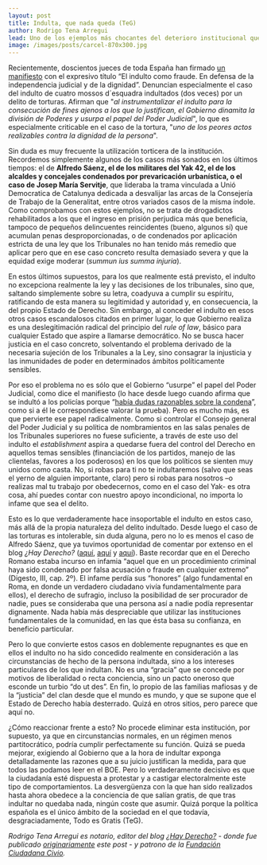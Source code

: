 ```yaml
---
layout: post
title: Indulta, que nada queda (TeG)
author: Rodrigo Tena Arregui
lead: Uno de los ejemplos más chocantes del deterioro institucional que padecemos es, sin duda, el de la actual práctica del indulto.
image: /images/posts/carcel-870x300.jpg
---
```


Recientemente, doscientos jueces de toda España han firmado [un manifiesto][1] con el expresivo título “El indulto como fraude. En defensa de la independencia judicial y de la dignidad”. Denuncian especialmente el caso del indulto de cuatro mossos d´esquadra indultados (dos veces) por un delito de torturas. Afirman que "*al instrumentalizar el indulto para la consecución de fines ajenos a los que lo justifican, el Gobierno dinamita la división de Poderes y usurpa el papel del Poder Judicial*", lo que es especialmente criticable en el caso de la tortura, "*uno de los peores actos realizables contra la dignidad de la persona*".

 

Sin duda es muy frecuente la utilización torticera de la institución. Recordemos simplemente algunos de los casos más sonados en los últimos tiempos: el de __Alfredo Sáenz, el de los militares del Yak 42, el de los alcaldes y concejales condenados por prevaricación urbanística, o el caso de Josep María Servitje__, que lideraba la trama vinculada a Unió Democratica de Catalunya dedicada a desvalijar las arcas de la Consejería de Trabajo de la Generalitat, entre otros variados casos de la misma índole. Como comprobamos con estos ejemplos, no se trata de drogadictos rehabilitados a los que el ingreso en prisión perjudica más que beneficia, tampoco de pequeños delincuentes reincidentes (bueno, algunos sí) que acumulan penas desproporcionadas, o de condenados por aplicación estricta de una ley que los Tribunales no han tenido más remedio que aplicar pero que en ese caso concreto resulta demasiado severa y que la equidad exige moderar (*summun ius summa injuria*).

 

En estos últimos supuestos, para los que realmente está previsto, el indulto no excepciona realmente la ley y las decisiones de los tribunales, sino que, saltando simplemente sobre su letra, coadyuva a cumplir su espíritu, ratificando de esta manera su legitimidad y autoridad y, en consecuencia, la del propio Estado de Derecho. Sin embargo, al conceder el indulto en esos otros casos escandalosos citados en primer lugar, lo que Gobierno realiza es una deslegitimación radical del principio del _rule of law_, básico para cualquier Estado que aspire a llamarse democrático. No se busca hacer justicia en el caso concreto, solventando el problema derivado de la necesaria sujeción de los Tribunales a la Ley, sino consagrar la injusticia y las inmunidades de poder en determinados ámbitos políticamente sensibles.

 

Por eso el problema no es sólo que el Gobierno “usurpe” el papel del Poder Judicial, como dice el manifiesto (lo hace desde luego cuando afirma que se indultó a los policías porque “[había dudas razonables sobre la condena][2]”, como si a él le correspondiese valorar la prueba). Pero es mucho más, es que pervierte ese papel radicalmente. Como si controlar el Consejo general del Poder Judicial y su política de nombramientos en las salas penales de los Tribunales superiores no fuese suficiente, a través de este uso del indulto el *establishment* aspira a quedarse fuera del control del Derecho en aquellos temas sensibles (financiación de los partidos, manejo de las clientelas, favores a los poderosos) en los que los políticos se sienten muy unidos como casta. No, si robas para ti no te indultaremos (salvo que seas el yerno de alguien importante, claro) pero si robas para nosotros –o realizas mal tu trabajo por obedecernos, como en el caso del Yak- es otra cosa, ahí puedes contar con nuestro apoyo incondicional, no importa lo infame que sea el delito.

 

Esto es lo que verdaderamente hace insoportable el indulto en estos caso, más allá de la propia naturaleza del delito indultado. Desde luego el caso de las torturas es intolerable, sin duda alguna, pero no lo es menos el caso de Alfredo Sáenz, que ya tuvimos oportunidad de comentar por extenso en el blog *¿Hay Derecho?* ([aquí][3], [aquí][4] y [aquí][5]). Baste recordar que en el Derecho Romano estaba incurso en infamia “aquel que en un procedimiento criminal haya sido condenado por falsa acusación o fraude en cualquier extremo” (Digesto, III, cap. 2º). El infame perdía sus “honores” (algo fundamental en Roma, en donde un verdadero ciudadano vivía fundamentalmente para ellos), el derecho de sufragio, incluso la posibilidad de ser procurador de nadie, pues se consideraba que una persona así a nadie podía representar dignamente. Nada había más despreciable que utilizar las instituciones fundamentales de la comunidad, en las que ésta basa su confianza, en beneficio particular.

 

Pero lo que convierte estos casos en doblemente repugnantes es que en ellos el indulto no ha sido concedido realmente en consideración a las circunstancias de hecho de la persona indultada, sino a los intereses particulares de los que indultan. No es una “gracia” que se concede por motivos de liberalidad o recta conciencia, sino un pacto oneroso que esconde un turbio “do ut des”. En fin, lo propio de las familias mafiosas y de la “justicia” del clan desde que el mundo es mundo, y que se supone que el Estado de Derecho había desterrado. Quizá en otros sitios, pero parece que aquí no.

 

¿Cómo reaccionar frente a esto?  No procede eliminar esta institución, por supuesto, ya que en circunstancias normales, en un régimen menos partitocrático, podría cumplir perfectamente su función. Quizá se pueda mejorar, exigiendo al Gobierno que a la hora de indultar exponga detalladamente las razones que a su juicio justifican la medida, para que todos las podamos leer en el BOE. Pero lo verdaderamente decisivo es que la ciudadanía esté dispuesta a protestar y a castigar electoralmente este tipo de comportamientos. La desvergüenza con la que han sido realizados hasta ahora obedece a la conciencia de que salían gratis, de que tras indultar no quedaba nada, ningún coste que asumir. Quizá porque la política española es el único ámbito de la sociedad en el que todavía, desgraciadamente, Todo es Gratis (TeG).

*Rodrigo Tena Arregui es notario, editor del blog [¿Hay Derecho?][6] - donde fue publicado [originariamente][7] este post - y patrono de la [Fundación Ciudadana Civio][8].*

[1]: http://imagenes.publico.es/resources/archivos/2012/11/29/1354178567342Indulto.pdf
[2]: http://pda.elpais.com/index.php?module=elp_pdapsp&page=elp_pda_noticia&idNoticia=20121201elpneppol_11.Tes&seccion=nac
[3]: http://hayderecho.com/2011/11/26/el-indultado/
[4]: http://hayderecho.com/2011/03/11/todo-por-la-pasta-sentencia-del-tribunal-supremo-en-el-caso-alfredo-saenz/
[5]: http://hayderecho.com/2011/12/12/honorable-por-decreto/
[6]: http://hayderecho.com
[7]: http://hayderecho.com/2012/12/03/indulta-que-nada-queda-teg/
[8]: http://www.civio.es